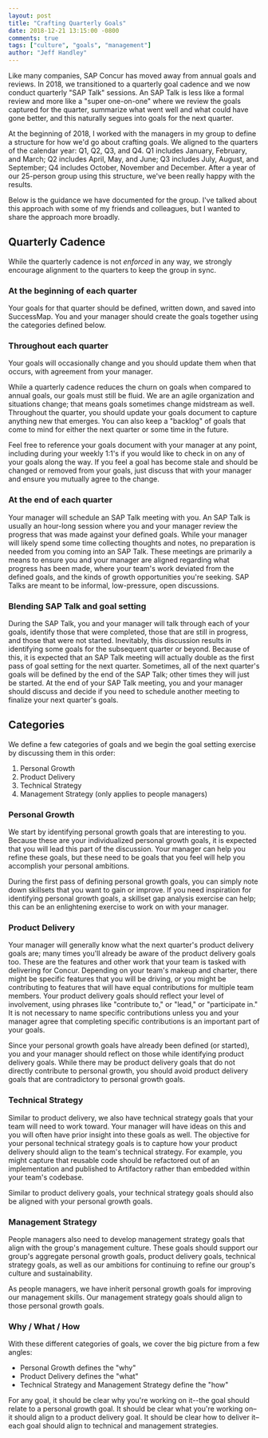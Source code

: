 ```yaml
---
layout: post
title: "Crafting Quarterly Goals"
date: 2018-12-21 13:15:00 -0800
comments: true
tags: ["culture", "goals", "management"]
author: "Jeff Handley"
---
```

Like many companies, SAP Concur has moved away from annual goals and reviews. In 2018, we transitioned to a quarterly goal cadence and we now conduct quarterly "SAP Talk" sessions. An SAP Talk is less like a formal review and more like a "super one-on-one" where we review the goals captured for the quarter, summarize what went well and what could have gone better, and this naturally segues into goals for the next quarter.

At the beginning of 2018, I worked with the managers in my group to define a structure for how we'd go about crafting goals. We aligned to the quarters of the calendar year: Q1, Q2, Q3, and Q4. Q1 includes January, February, and March; Q2 includes April, May, and June; Q3 includes July, August, and September; Q4 includes October, November and December. After a year of our 25-person group using this structure, we've been really happy with the results.

Below is the guidance we have documented for the group. I've talked about this approach with some of my friends and colleagues, but I wanted to share the approach more broadly.

## Quarterly Cadence

While the quarterly cadence is not _enforced_ in any way, we strongly encourage alignment to the quarters to keep the group in sync.

### At the beginning of each quarter
Your goals for that quarter should be defined, written down, and saved into SuccessMap. You and your manager should create the goals together using the categories defined below.

### Throughout each quarter
Your goals will occasionally change and you should update them when that occurs, with agreement from your manager.

While a quarterly cadence reduces the churn on goals when compared to annual goals, our goals must still be fluid. We are an agile organization and situations change; that means goals sometimes change midstream as well. Throughout the quarter, you should update your goals document to capture anything new that emerges. You can also keep a "backlog" of goals that come to mind for either the next quarter or some time in the future.

Feel free to reference your goals document with your manager at any point, including during your weekly 1:1's if you would like to check in on any of your goals along the way. If you feel a goal has become stale and should be changed or removed from your goals, just discuss that with your manager and ensure you mutually agree to the change.

### At the end of each quarter
Your manager will schedule an SAP Talk meeting with you. An SAP Talk is usually an hour-long session where you and your manager review the progress that was made against your defined goals. While your manager will likely spend some time collecting thoughts and notes, no preparation is needed from you coming into an SAP Talk. These meetings are primarily a means to ensure you and your manager are aligned regarding what progress has been made, where your team's work deviated from the defined goals, and the kinds of growth opportunities you're seeking. SAP Talks are meant to be informal, low-pressure, open discussions.

### Blending SAP Talk and goal setting
During the SAP Talk, you and your manager will talk through each of your goals, identify those that were completed, those that are still in progress, and those that were not started. Inevitably, this discussion results in identifying some goals for the subsequent quarter or beyond. Because of this, it is expected that an SAP Talk meeting will actually double as the first pass of goal setting for the next quarter. Sometimes, all of the next quarter's goals will be defined by the end of the SAP Talk; other times they will just be started. At the end of your SAP Talk meeting, you and your manager should discuss and decide if you need to schedule another meeting to finalize your next quarter's goals.

## Categories
We define a few categories of goals and we begin the goal setting exercise by discussing them in this order:

1. Personal Growth
2. Product Delivery
3. Technical Strategy
4. Management Strategy (only applies to people managers)

### Personal Growth
We start by identifying personal growth goals that are interesting to you. Because these are your individualized personal growth goals, it is expected that you will lead this part of the discussion. Your manager can help you refine these goals, but these need to be goals that you feel will help you accomplish your personal ambitions.

During the first pass of defining personal growth goals, you can simply note down skillsets that you want to gain or improve. If you need inspiration for identifying personal growth goals, a skillset gap analysis exercise can help; this can be an enlightening exercise to work on with your manager.

### Product Delivery
Your manager will generally know what the next quarter's product delivery goals are; many times you'll already be aware of the product delivery goals too. These are the features and other work that your team is tasked with delivering for Concur. Depending on your team's makeup and charter, there might be specific features that you will be driving, or you might be contributing to features that will have equal contributions for multiple team members. Your product delivery goals should reflect your level of involvement, using phrases like "contribute to," or "lead," or "participate in." It is not necessary to name specific contributions unless you and your manager agree that completing specific contributions is an important part of your goals.

Since your personal growth goals have already been defined (or started), you and your manager should reflect on those while identifying product delivery goals. While there may be product delivery goals that do not directly contribute to personal growth, you should avoid product delivery goals that are contradictory to personal growth goals.

### Technical Strategy
Similar to product delivery, we also have technical strategy goals that your team will need to work toward. Your manager will have ideas on this and you will often have prior insight into these goals as well. The objective for your personal technical strategy goals is to capture how your product delivery should align to the team's technical strategy. For example, you might capture that reusable code should be refactored out of an implementation and published to Artifactory rather than embedded within your team's codebase.

Similar to product delivery goals, your technical strategy goals should also be aligned with your personal growth goals.

### Management Strategy
People managers also need to develop management strategy goals that align with the group's management culture. These goals should support our group's aggregate personal growth goals, product delivery goals, technical strategy goals, as well as our ambitions for continuing to refine our group's culture and sustainability.

As people managers, we have inherit personal growth goals for improving our management skills. Our management strategy goals should align to those personal growth goals.

### Why / What / How
With these different categories of goals, we cover the big picture from a few angles:

- Personal Growth defines the "why"
- Product Delivery defines the "what"
- Technical Strategy and Management Strategy define the "how"

For any goal, it should be clear why you're working on it--the goal should relate to a personal growth goal. It should be clear what you're working on–it should align to a product delivery goal. It should be clear how to deliver it–each goal should align to technical and management strategies.
